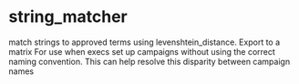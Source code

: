 # string_matcher
match strings to approved terms using levenshtein_distance. Export to a matrix
For use when execs set up campaigns without using the correct naming convention.
This can help resolve this disparity between campaign names
